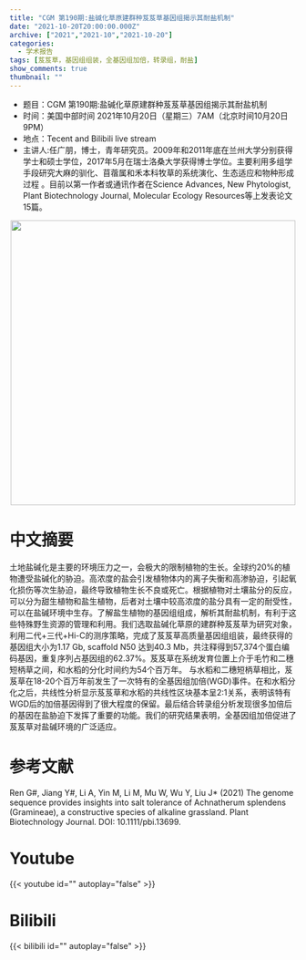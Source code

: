 ```yaml
---
title: "CGM 第190期:盐碱化草原建群种芨芨草基因组揭示其耐盐机制"
date: "2021-10-20T20:00:00.000Z"
archive: ["2021","2021-10","2021-10-20"]
categories:
  - 学术报告
tags: [芨芨草，基因组组装，全基因组加倍，转录组，耐盐]
show_comments: true
thumbnail: ""
---
```


- 题目：CGM 第190期:盐碱化草原建群种芨芨草基因组揭示其耐盐机制
- 时间：美国中部时间 2021年10月20日（星期三）7AM（北京时间10月20日9PM）
- 地点：Tecent and Bilibili live stream
- 主讲人:任广朋，博士，青年研究员。2009年和2011年底在兰州大学分别获得学士和硕士学位，2017年5月在瑞士洛桑大学获得博士学位。主要利用多组学手段研究大麻的驯化、苜蓿属和禾本科牧草的系统演化、生态适应和物种形成过程 。目前以第一作者或通讯作者在Science Advances, New Phytologist, Plant Biotechnology Journal, Molecular Ecology Resources等上发表论文15篇。


<div align="center">
<img src="https://i.loli.net/2021/10/25/2NujhnVH5XY9MoU.png" height=500>
</div>

# 中文摘要

土地盐碱化是主要的环境压力之一，会极大的限制植物的生长。全球约20%的植物遭受盐碱化的胁迫。高浓度的盐会引发植物体内的离子失衡和高渗胁迫，引起氧化损伤等次生胁迫，最终导致植物生长不良或死亡。根据植物对土壤盐分的反应，可以分为甜生植物和盐生植物，后者对土壤中较高浓度的盐分具有一定的耐受性，可以在盐碱环境中生存。了解盐生植物的基因组组成，解析其耐盐机制，有利于这些特殊野生资源的管理和利用。我们选取盐碱化草原的建群种芨芨草为研究对象，利用二代+三代+Hi-C的测序策略，完成了芨芨草高质量基因组组装，最终获得的基因组大小为1.17 Gb, scaffold N50 达到40.3 Mb，共注释得到57,374个蛋白编码基因，重复序列占基因组的62.37%。芨芨草在系统发育位置上介于毛竹和二穗短柄草之间，和水稻的分化时间约为54个百万年。 与水稻和二穗短柄草相比，芨芨草在18-20个百万年前发生了一次特有的全基因组加倍(WGD)事件。在和水稻分化之后，共线性分析显示芨芨草和水稻的共线性区块基本呈2:1关系，表明该特有WGD后的加倍基因得到了很大程度的保留。最后结合转录组分析发现很多加倍后的基因在盐胁迫下发挥了重要的功能。我们的研究结果表明，全基因组加倍促进了芨芨草对盐碱环境的广泛适应。

# 参考文献

Ren G#, Jiang Y#, Li A, Yin M, Li M, Mu W, Wu Y, Liu J* (2021) The genome sequence provides insights into salt tolerance of Achnatherum splendens (Gramineae), a constructive species of alkaline grassland. Plant Biotechnology Journal. DOI: 10.1111/pbi.13699.

# Youtube

{{< youtube id="" autoplay="false" >}}

# Bilibili

{{< bilibili id="" autoplay="false" >}}

